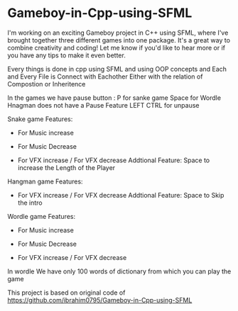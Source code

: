 # Gameboy-in-Cpp-using-SFML

I'm working on an exciting Gameboy project in C++ using SFML, where I've brought together three different games into one package. It's a great way to combine creativity and coding! Let me know if you'd like to hear more or if you have any tips to make it even better.

Every things is done in cpp using SFML and using OOP concepts and Each and Every File is Connect with Eachother Either with the relation of Compostion or Inheritence

In the games we have pause button :
P for sanke game
Space for Wordle
Hnagman does not have a Pause Feature
LEFT CTRL for unpause

Snake game Features:

- For Music increase

* For Music Decrease

- For VFX increase
  / For VFX decrease
  Addtional Feature:
  Space to increase the Length of the Player

Hangman game Features:

- For VFX increase
  / For VFX decrease
  Addtional Feature:
  Space to Skip the intro

Wordle game Features:

- For Music increase

* For Music Decrease

- For VFX increase
  / For VFX decrease

In wordle We have only 100 words of dictionary from which you can play the game

This project is based on original code of https://github.com/ibrahim0795/Gameboy-in-Cpp-using-SFML
